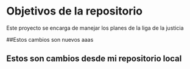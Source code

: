 # Objetivos de la repositorio

Este proyecto se encarga de manejar los planes de la liga de la justicia

##Estos cambios son nuevos
aaas

## Estos son cambios desde mi repositorio local